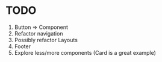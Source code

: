 # TODO

1.  Button => Component
2.  Refactor navigation
3.  Possibly refactor Layouts
4.  Footer
5.  Explore less/more components (Card is a great example)
